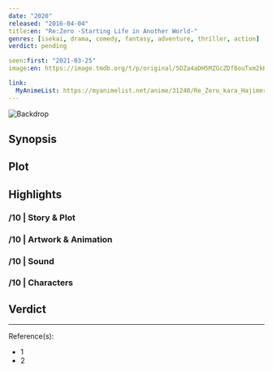 ```yaml
---
date: "2020"
released: "2016-04-04"
title:en: "Re:Zero -Starting Life in Another World-"
genres: [isekai, drama, comedy, fantasy, adventure, thriller, action]
verdict: pending

seen:first: "2021-03-25"
image:en: https://image.tmdb.org/t/p/original/5DZa4aDH5MZGcZDf8ouTxm2kH2Y.jpg

link:
  MyAnimeList: https://myanimelist.net/anime/31240/Re_Zero_kara_Hajimeru_Isekai_Seikatsu
---
```


![Backdrop]()

## Synopsis

## Plot

## Highlights

### /10 | Story & Plot

### /10 | Artwork & Animation

### /10 | Sound

### /10 | Characters

## Verdict

<!-- SPOILERS -->

<!-- CLOSING -->

---
Reference(s):

- 1
- 2
